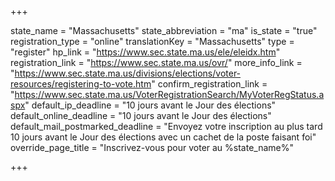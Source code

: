 +++

state_name = "Massachusetts"
state_abbreviation = "ma"
is_state = "true"
registration_type = "online"
translationKey = "Massachusetts"
type = "register"
hp_link = "https://www.sec.state.ma.us/ele/eleidx.htm"
registration_link = "https://www.sec.state.ma.us/ovr/"
more_info_link = "https://www.sec.state.ma.us/divisions/elections/voter-resources/registering-to-vote.htm"
confirm_registration_link = "https://www.sec.state.ma.us/VoterRegistrationSearch/MyVoterRegStatus.aspx"
default_ip_deadline = "10 jours avant le Jour des élections"
default_online_deadline = "10 jours avant le Jour des élections"
default_mail_postmarked_deadline = "Envoyez votre inscription au plus tard 10 jours avant le Jour des élections avec un cachet de la poste faisant foi"
override_page_title = "Inscrivez-vous pour voter au %state_name%"

+++
